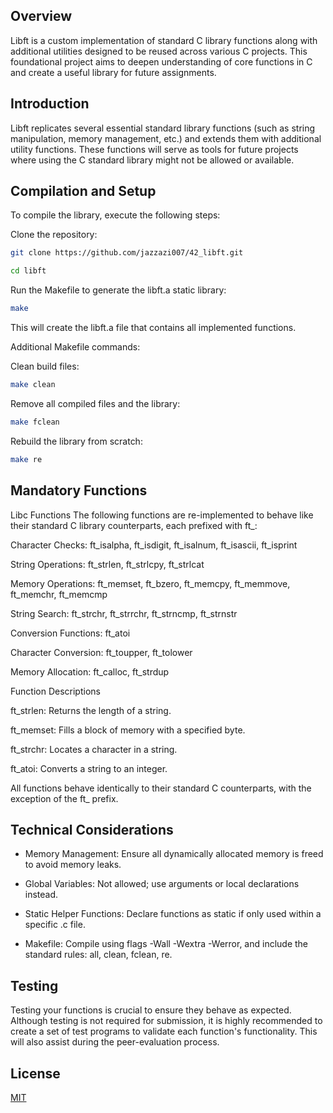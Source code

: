 ## Overview
Libft is a custom implementation of standard C library functions along with additional utilities designed to be reused across various C projects. This foundational project aims to deepen understanding of core functions in C and create a useful library for future assignments.

## Introduction
Libft replicates several essential standard library functions (such as string manipulation, memory management, etc.) and extends them with additional utility functions. These functions will serve as tools for future projects where using the C standard library might not be allowed or available.

## Compilation and Setup
To compile the library, execute the following steps:

Clone the repository:
```bash
git clone https://github.com/jazzazi007/42_libft.git
```
```bash
cd libft
```
Run the Makefile to generate the libft.a static library:

```bash
make
```
This will create the libft.a file that contains all implemented functions.

Additional Makefile commands:

Clean build files:
```bash
make clean
```
Remove all compiled files and the library:
```bash
make fclean
```
Rebuild the library from scratch:
```bash
make re
```

## Mandatory Functions
Libc Functions
The following functions are re-implemented to behave like their standard C library counterparts, each prefixed with ft_:

Character Checks: ft_isalpha, ft_isdigit, ft_isalnum, ft_isascii, ft_isprint

String Operations: ft_strlen, ft_strlcpy, ft_strlcat

Memory Operations: ft_memset, ft_bzero, ft_memcpy, ft_memmove, ft_memchr, ft_memcmp

String Search: ft_strchr, ft_strrchr, ft_strncmp, ft_strnstr

Conversion Functions: ft_atoi

Character Conversion: ft_toupper, ft_tolower

Memory Allocation: ft_calloc, ft_strdup

Function Descriptions

ft_strlen: Returns the length of a string.

ft_memset: Fills a block of memory with a specified byte.

ft_strchr: Locates a character in a string.

ft_atoi: Converts a string to an integer.

All functions behave identically to their standard C counterparts, with the exception of the ft_ prefix.


## Technical Considerations

* Memory Management: Ensure all dynamically allocated memory is freed to avoid memory leaks.

* Global Variables: Not allowed; use arguments or local declarations instead.
* Static Helper Functions: Declare functions as static if only used within a specific .c file.
* Makefile: Compile using flags -Wall -Wextra -Werror, and include the standard rules: all, clean, fclean, re.
## Testing
Testing your functions is crucial to ensure they behave as expected. Although testing is not required for submission, it is highly recommended to create a set of test programs to validate each function's functionality. This will also assist during the peer-evaluation process.

## License

[MIT](https://choosealicense.com/licenses/mit/)
